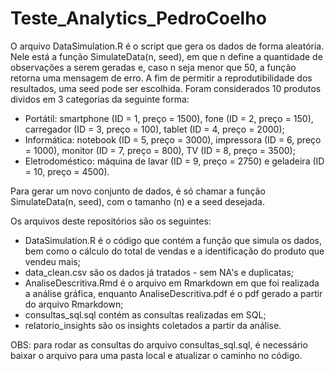 # Teste_Analytics_PedroCoelho

O arquivo DataSimulation.R é o script que gera os dados de forma aleatória. Nele está a função SimulateData(n, seed), em que n define a quantidade de observações a serem geradas e, caso n seja menor que 50, a função retorna uma mensagem de erro. A fim de permitir a reprodutibilidade dos resultados, uma seed pode ser escolhida.
Foram considerados 10 produtos dividos em 3 categorias da seguinte forma:
- Portátil: smartphone (ID = 1, preço = 1500), fone (ID = 2, preço = 150), carregador (ID = 3, preço = 100), tablet (ID = 4, preço = 2000);
- Informática: notebook (ID = 5, preço = 3000), impressora (ID = 6, preço = 1000), monitor (ID =  7, preço = 800), TV (ID = 8, preço = 3500);
- Eletrodoméstico: máquina de lavar (ID = 9, preço = 2750) e geladeira (ID = 10, preço = 4500).
  
Para gerar um novo conjunto de dados, é só chamar a função SimulateData(n, seed), com o tamanho (n) e a seed desejada.

Os arquivos deste repositórios são os seguintes:
- DataSimulation.R é o código que contém a função que simula os dados, bem como o cálculo do total de vendas e a identificação do produto que vendeu mais;
- data_clean.csv são os dados já tratados - sem NA's e duplicatas;
- AnaliseDescritiva.Rmd é o arquivo em Rmarkdown em que foi realizada a análise gráfica, enquanto AnaliseDescritiva.pdf é o pdf gerado a partir do arquivo Rmarkdown;
- consultas_sql.sql contém as consultas realizadas em SQL;
- relatorio_insights são os insights coletados a partir da análise.

OBS: para rodar as consultas do arquivo consultas_sql.sql, é necessário baixar o arquivo para uma pasta local e atualizar o caminho no código.
